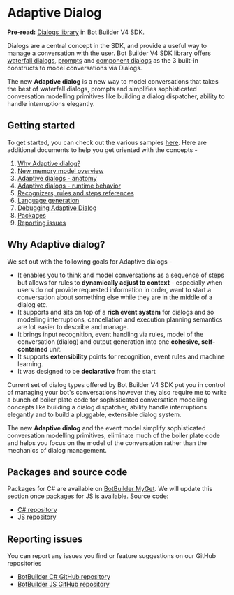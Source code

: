 # Adaptive Dialog

**Pre-read:** [Dialogs library][1] in Bot Builder V4 SDK.

Dialogs are a central concept in the SDK, and provide a useful way to manage a conversation with the user. Bot Builder V4 SDK library offers [waterfall dialogs][3], [prompts][2] and [component dialogs][4] as the 3 built-in constructs to model conversations via Dialogs. 

The new **Adaptive dialog** is a new way to model conversations that takes the best of waterfall dialogs, prompts and simplifies sophisticated conversation modelling primitives like building a dialog dispatcher, ability to handle interruptions elegantly. 

## Getting started
To get started, you can check out the various samples [here][5]. Here are additional documents to help you get oriented with the concepts - 
1. [Why Adaptive dialog?](#Why-Adaptive-Dialog)
2. [New memory model overview][6]
3. [Adaptive dialogs - anatomy][7]
4. [Adaptive dialogs - runtime behavior][8]
5. [Recognizers, rules and steps references][9]
6. [Language generation][17]
6. [Debugging Adaptive Dialog][10]
7. [Packages](#Packages-and-source-code)
8. [Reporting issues](#Reporting-issues)

## Why Adaptive dialog?
We set out with the following goals for Adaptive dialogs - 
* It enables you to think and model conversations as a sequence of steps but allows for rules to **dynamically adjust to context** - especially when users do not provide requested information in order, want to start a conversation about something else while they are in the middle of a dialog etc. 
* It supports and sits on top of a **rich event system** for dialogs and so modelling interruptions, cancellation and execution planning semantics are lot easier to describe and manage.
* It brings input recognition, event handling via rules, model of the conversation (dialog) and output generation into one **cohesive, self-contained** unit. 
* It supports **extensibility** points for recognition, event rules and machine learning.
* It was designed to be **declarative** from the start

Current set of dialog types offered by Bot Builder V4 SDK put you in control of managing your bot's conversations however they also require me to write a bunch of boiler plate code for sophisticated conversation modelling concepts like building a dialog dispatcher, ability handle interruptions elegantly and to build a pluggable, extensible dialog system.

The new **Adaptive dialog** and the event model simplify sophisticated conversation modelling primitives, eliminate much of the boiler plate code and helps you focus on the model of the conversation rather than the mechanics of dialog management.

## Packages and source code
Packages for C# are available on [BotBuilder MyGet][14]. We will update this section once packages for JS is available.
Source code: 
- [C# repository][15]
- [JS repository][16]

## Reporting issues
You can report any issues you find or feature suggestions on our GitHub repositories
- [BotBuilder C# GitHub repository][12]
- [BotBuilder JS GitHub repository][13]

[1]:https://docs.microsoft.com/en-us/azure/bot-service/bot-builder-concept-dialog?view=azure-bot-service-4.0
[2]:https://docs.microsoft.com/en-us/azure/bot-service/bot-builder-concept-dialog?view=azure-bot-service-4.0#prompts
[3]:https://docs.microsoft.com/en-us/azure/bot-service/bot-builder-concept-dialog?view=azure-bot-service-4.0#waterfall-dialogs
[4]:https://docs.microsoft.com/en-us/azure/bot-service/bot-builder-concept-dialog?view=azure-bot-service-4.0#component-dialog
[5]:./csharp_dotnetcore
[6]:./docs/memory-model-overview.md
[7]:./docs/anatomy-and-runtime-behavior.md#Anatomy:-Adaptive-dialog
[8]:./docs/anatomy-and-runtime-behavior.md#Runtime-behavior:-Adaptive-dialog
[9]:./docs/recognizers-rules-steps-reference.md
[10]:./docs/debugger-extension.md
[12]:https://github.com/microsoft/botbuilder-dotnet/issues
[13]:https://github.com/microsoft/botbuilder-js/issues
[14]:https://botbuilder.myget.org/gallery
[15]:https://github.com/Microsoft/botbuilder-dotnet/tree/4.next
[16]:https://github.com/Microsoft/botbuilder-js/tree/4.next
[17]:./docs/language-generation.md